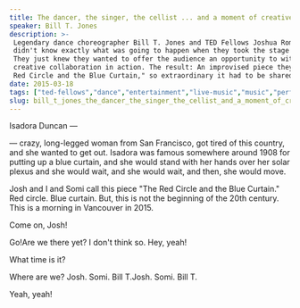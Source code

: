```yaml
---
title: The dancer, the singer, the cellist ... and a moment of creative magic
speaker: Bill T. Jones
description: >-
 Legendary dance choreographer Bill T. Jones and TED Fellows Joshua Roman and Somi
 didn't know exactly what was going to happen when they took the stage at TED2015.
 They just knew they wanted to offer the audience an opportunity to witness
 creative collaboration in action. The result: An improvised piece they call "The
 Red Circle and the Blue Curtain," so extraordinary it had to be shared ...
date: 2015-03-18
tags: ["ted-fellows","dance","entertainment","live-music","music","performance"]
slug: bill_t_jones_the_dancer_the_singer_the_cellist_and_a_moment_of_creative_magic
---
```


Isadora Duncan — 

— crazy, long-legged woman from San Francisco, got tired of this country, and she
wanted to get out. Isadora was famous somewhere around 1908 for putting up a blue curtain,
 and she would stand with her hands over her solar plexus and she would wait, and she
would wait, and then, she would move. 

Josh and I and Somi call this piece "The Red Circle and the Blue Curtain." Red circle. 
Blue curtain. But, this is not the beginning of the 20th century. This is a morning in
Vancouver in 2015.

Come on, Josh!

Go!Are we there yet? I don't think so. Hey, yeah!

What time is it? 

Where are we? Josh. Somi. Bill T.Josh. Somi. Bill T.

Yeah, yeah!

<!--
ad_duration=3.33
comment_count=107
event="TED2015"
external_start_time=0
has_talk_citation=0
intro_duration=11.82
is_subtitle_required="False"
is_talk_featured="True"
language="en"
language_swap="False"
native_language="en"
number_of_related_talks=6
number_of_speakers=3
number_of_subtitled_videos=39
number_of_tags=6
number_of_talk_download_languages=40
number_of_talk_more_resources=1
number_of_talk_recommendations=0
number_of_talks_take_actions=0
post_ad_duration=0.83
published_timestamp="2015-05-06 15:14:44"
recording_date="2015-03-18"
speaker_description="Director/choreographer, dancer"
speaker_is_published=1
speaker_name="Bill T. Jones"
talk_name="The dancer, the singer, the cellist ... and a moment of creative magic"
talks_tags=["ted-fellows","dance","entertainment","live-music","music","performance"]
talks_take_action=[]
url_photo_speaker="https://pe.tedcdn.com/images/ted/edefb524db0302c6e6fafd6930be7a016499197c_254x191.jpg"
url_photo_talk="https://pe.tedcdn.com/images/ted/d8e551a456c32dfd2ba43b2c29135c246e7c5e74_2880x1620.jpg"
url_webpage="https://www.ted.com/talks/bill_t_jones_the_dancer_the_singer_the_cellist_and_a_moment_of_creative_magic"
video_type_name="TED Stage Talk"
-->